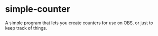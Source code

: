 # simple-counter
A simple program that lets you create counters for use on OBS, or just to keep track of things.

